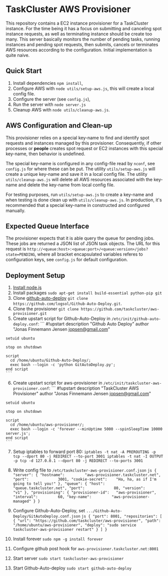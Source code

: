 TaskCluster AWS Provisioner
============================
This repository contains a EC2 instance provisioner for a TaskCluster instance.
For the time being it has a focus on submitting and canceling spot instance
requests, as well as terminating instance should be create too many.
This server basically monitors the number of pending tasks, running instances
and pending spot requests, then submits, cancels or terminates AWS resources
according to the configuration. Initial implementation is quite naive.

Quick Start
-----------
  1. Install dependencies `npm install`,
  2. Configure AWS with `node utils/setup-aws.js`, this will create a local
     config file.
  2. Configure the server (see `config.js`),
  3. Run the server with `node server.js`
  4. Cleanup AWS with `node utils/cleanup-aws.js`.


AWS Configuration and Clean-up
------------------------------
This provisioner relies on a special key-name to find and identify spot requests
and instances managed by this provisioner. Consequently, if other processes or
**people** creates spot request or EC2 instances with this special key-name,
then behavior is undefined.

The special key-name is configured in any config-file read by `nconf`, see
`config.js` for where these can be put. The utility `utils/setup-aws.js` will
create a unique key-name and save it in a local config file. The utility
`utils/cleanup-aws.js` will delete all AWS resources associated with the
key-name and delete the key-name from local config file.

For testing purposes, run `utils/setup-aws.js` to create a key-name and when
testing is done clean up with `utils/cleanup-aws.js`. In production, it's
recommended that a special key-name in constructed and configured manually.

Expected Queue Interface
------------------------
The provisioner expects that it is able query the queue for pending jobs. These
jobs are returned a JSON list of JSON task objects. The URL for this request is 
`http://<queue:host>:<queue:port>/<queue:version>/jobs?state=PENDING`, where
all bracket encapsulated variables referes to configuration keys, see
`config.js` for default configuration.

Deployment Setup
----------------

  1. [Install node.js](https://github.com/joyent/node/wiki/Installing-Node.js-via-package-manager#wiki-build-from-source)
  2. Install packages `sudo apt-get install build-essential python-pip git`
  3. Clone [github-auto-deploy](https://github.com/logsol/Github-Auto-Deploy/) `git clone https://github.com/logsol/Github-Auto-Deploy.git`.
  4. Clone the provisioner `git clone https://github.com/taskcluster/aws-provisioner.git`
  5. Create upstart script for Github-Auto-Deploy in `/etc/init/github-auto-deploy.conf`:
    ```
    #!upstart
    description   "Github Auto Deploy"
    author        "Jonas Finnemann Jensen <jopsen@gmail.com>"

    setuid ubuntu

    stop on shutdown

    script
      cd /home/ubuntu/Github-Auto-Deploy/;
      exec bash --login -c 'python GitAutoDeploy.py';
    end script
    ```
  6. Create upstart script for aws-provisioner in `/etc/init/taskcluster-aws-provisioner.conf`:
    ```
    #!upstart
    description   "TaskCluster AWS Provisioner"
    author        "Jonas Finnemann Jensen <jopsen@gmail.com>"

    setuid ubuntu

    stop on shutdown

    script
      cd /home/ubuntu/aws-provisioner/;
      exec bash --login -c 'forever --minUptime 5000 --spinSleepTime 10000 server.js';
    end script
    ```
  7. Setup iptables to forward port 80:
    ```
    iptables -t nat -A PREROUTING -p tcp --dport 80 -j REDIRECT --to-port 3001
    iptables -t nat -I OUTPUT -p tcp -d 127.0.0.1 --dport 80 -j REDIRECT --to-ports 3001
    ```
  8. Write config file to `/etc/taskcluster-aws-provisioner.conf.json`
    ```js
    {
      "server": {
        "hostname":         "aws-provisioner.taskcluster.net",
        "port":             3001,
        "cookie-secret":    "Ha, ha, as if I'm going to tell you!"
      },
      "queue": {
        "host":             "queue.taskcluster.net",
        "port":             80,
        "version":          "v1"
      },
      "provisioning": {
        "provisioner-id":   "aws-provisioner",
        "interval":         60,
        "key-name":         "aws-provisioner-managed"
      }
    }
    ```
  9. Configure Github-Auto-Deploy, set `.../Github-Auto-Deploy/GitAutoDeploy.conf.json`
    ```js
    {
      "port": 8001,
      "repositories":
      [
        {
          "url": "https://github.com/taskcluster/aws-provisioner",
          "path": "/home/ubuntu/aws-provisioner",
          "deploy": "sudo service taskcluster-aws-provisioner restart"
        }
      ]
    }
    ```

  10. Install forever `sudo npm -g install forever`
  11. Configure github post hook for `aws-provisioner.taskcluster.net:8001`
  12. Start server `sudo start taskcluster-aws-provisioner`
  13. Start Github-Auto-deploy `sudo start github-auto-deploy`